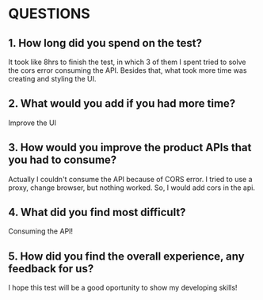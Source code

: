 # QUESTIONS

## 1. How long did you spend on the test?

It took like 8hrs to finish the test, in which 3 of them I spent tried to solve the cors error consuming the API. Besides that, what took more time was creating and styling the UI.

## 2. What would you add if you had more time?

Improve the UI

## 3. How would you improve the product APIs that you had to consume?

Actually I couldn't consume the API because of CORS error. I tried to use a proxy, change browser, but nothing worked. So, I would add cors in the api.

## 4. What did you find most difficult?

Consuming the API!

## 5. How did you find the overall experience, any feedback for us?

I hope this test will be a good oportunity to show my developing skills!
